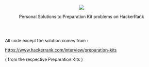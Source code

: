<p align="center">
	<a href="https://www.hackerrank.com/ppraju12"><img src="https://cloud.githubusercontent.com/assets/19765741/25342064/d17a563c-28d8-11e7-83fc-763d4ab4820a.jpg" ></a>
</p>
<p align="center">
	Personal Solutions to Preparation Kit problems on HackerRank 
</p>




<br>

<br>

All code except the solution comes from :

https://www.hackerrank.com/interview/preparation-kits

( from the respective Preparation Kits ) 






